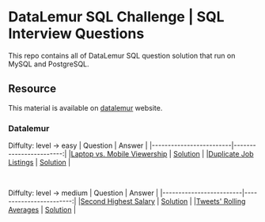 # DataLemur SQL Challenge | SQL Interview Questions 
This repo contains all of DataLemur SQL question solution that run on MySQL and PostgreSQL.

## Resource
This material is available on [datalemur](https://datalemur.com/sql-tutorial) website.

### Datalemur
Diffulty: level -> easy
| Question                | Answer                 |
|-------------------------|------------------------:|
|[Laptop vs. Mobile Viewership](https://datalemur.com/questions/sql-histogram-tweets) | [Solution](https://github.com/abliskan/DSA-Training/blob/main/SQL/dataLemur/easy/Histogram-of-Tweets.sql) |
|[Duplicate Job Listings](https://datalemur.com/questions/duplicate-job-listings) | [Solution](https://github.com/abliskan/DSA-Training/blob/main/SQL/dataLemur/easy/Duplicate-Job-Listings.sql) |

<br>

Diffulty: level -> medium
| Question                | Answer                 |
|-------------------------|------------------------:|
|[Second Highest Salary](https://datalemur.com/questions/sql-second-highest-salary) | [Solution](https://github.com/abliskan/DSA-Training/blob/main/SQL/dataLemur/medium/Second-Highest-Salary.sql) |
|[Tweets' Rolling Averages](https://datalemur.com/questions/rolling-average-tweets) | [Solution](https://github.com/abliskan/DSA-Training/blob/main/SQL/dataLemur/medium/Tweets-Rolling-Averages.sql) |
